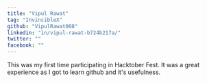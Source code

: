 ```yaml
---
title: "Vipul Rawat"
tag: "InvincibleX"
github: "VipulRawat008"
linkedin: "in/vipul-rawat-b724b217a/"
twitter: ""
facebook: ""
---
```


This was my first time participating in Hacktober Fest. It was a great experience as I got to learn github and it's usefulness.
